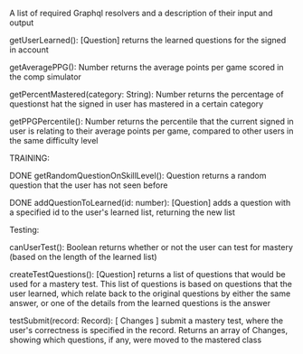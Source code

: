 
A list of required Graphql resolvers and a description of their input and output


getUserLearned(): [Question]
returns the learned questions for the signed in account


getAveragePPG(): Number
returns the average points per game scored in the comp simulator


getPercentMastered(category: String): Number
returns the percentage of questionst hat the signed in user has mastered in a certain category


getPPGPercentile(): Number
returns the percentile that the current signed in user is relating to their average points per game, compared to other users in the same difficulty level



TRAINING:


DONE getRandomQuestionOnSkillLevel(): Question
returns a random question that the user has not seen before

DONE addQuestionToLearned(id: number): [Question]
adds a question with a specified id to the user's learned list, returning the new list


Testing:


canUserTest(): Boolean
returns whether or not the user can test for mastery (based on the length of the learned list)

createTestQuestions(): [Question]
returns a list of questions that would be used for a mastery test. This list of questions is based on questions that the user learned, which relate back to the original questions by either the same answer, or one of the details from the learned questions is the answer

testSubmit(record: Record): [ Changes ]
submit a mastery test, where the user's correctness is specified in the record. Returns an array of Changes, showing which questions, if any, were moved to the mastered class


